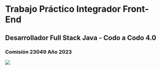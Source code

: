 <h1>Trabajo Práctico Integrador Front-End</h1>
<h2>Desarrollador Full Stack Java - Codo a Codo 4.0 </h2>
  <h3>Comisión 23049 Año 2023</h3>
  <img src="/IMG/codo-a-codo.jpg">
  
